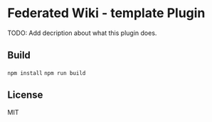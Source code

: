 # Federated Wiki - template Plugin

TODO: Add decription about what this plugin does.

## Build

`npm install`
`npm run build`

## License

MIT
